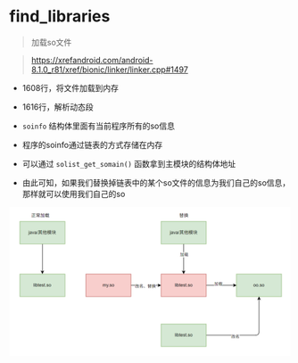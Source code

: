 
# find_libraries

> 加载so文件

> https://xrefandroid.com/android-8.1.0_r81/xref/bionic/linker/linker.cpp#1497

* 1608行，将文件加载到内存
* 1616行，解析动态段

* `soinfo` 结构体里面有当前程序所有的so信息
* 程序的soinfo通过链表的方式存储在内存
* 可以通过 `solist_get_somain()` 函数拿到主模块的结构体地址
* 由此可知，如果我们替换掉链表中的某个so文件的信息为我们自己的so信息，那样就可以使用我们自己的so

![替换](pic/linker/image.png)